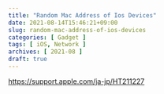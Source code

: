 ```yaml
---
title: "Random Mac Address of Ios Devices"
date: 2021-08-14T15:46:21+09:00
slug: random-mac-address-of-ios-devices
categories: [ Gadget ]
tags: [ iOS, Network ]
archives: [ 2021-08 ]
draft: true
---
```

https://support.apple.com/ja-jp/HT211227
